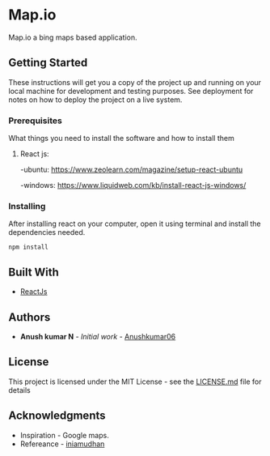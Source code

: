 # Map.io

Map.io a bing maps based application.

## Getting Started

These instructions will get you a copy of the project up and running on your local machine for development and testing purposes. See deployment for notes on how to deploy the project on a live system.

### Prerequisites

What things you need to install the software and how to install them

1) React js: 

      -ubuntu: https://www.zeolearn.com/magazine/setup-react-ubuntu

      -windows:  https://www.liquidweb.com/kb/install-react-js-windows/

### Installing

After installing react on your computer, open it using terminal and install the dependencies needed.

```
npm install
```
## Built With

* [ReactJs](https://reactjs.org/)

## Authors

* **Anush kumar N** - *Initial work* - [Anushkumar06](https://github.com/Anushkumar06)

## License

This project is licensed under the MIT License - see the [LICENSE.md](LICENSE) file for details

## Acknowledgments
* Inspiration - Google maps.
* Refereance - [iniamudhan](https://github.com/iniamudhan/react-bingmaps/blob/dev/src/App.js)
